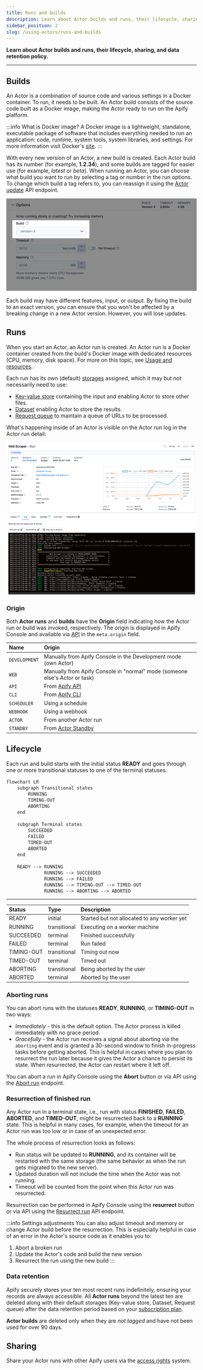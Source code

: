 ```yaml
---
title: Runs and builds
description: Learn about Actor builds and runs, their lifecycle, sharing, and data retention policy.
sidebar_position: 2
slug: /using-actors/runs-and-builds
---
```


**Learn about Actor builds and runs, their lifecycle, sharing, and data retention policy.**

---

## Builds

An Actor is a combination of source code and various settings in a Docker container. To run, it needs to be built. An Actor build consists of the source code built as a Docker image, making the Actor ready to run on the Apify platform.

:::info What is Docker image?
A Docker image is a lightweight, standalone, executable package of software that includes everything needed to run an application: code, runtime, system tools, system libraries, and settings. For more information visit Docker's [site](https://www.docker.com/resources/what-container/).
:::

With every new version of an Actor, a new build is created. Each Actor build has its number (for example, **1.2.34**), and some builds are tagged for easier use (for example, _latest_ or _beta_). When running an Actor, you can choose what build you want to run by selecting a tag or number in the run options. To change which build a tag refers to, you can reassign it using the [Actor update](/api/v2/act-put) API endpoint.

![Actor run options](./images/runs_and_builds/actor-run-options.png)

Each build may have different features, input, or output. By fixing the build to an exact version, you can ensure that you won't be affected by a breaking change in a new Actor version. However, you will lose updates.

## Runs

When you start an Actor, an Actor run is created. An Actor run is a Docker container created from the build's Docker image with dedicated resources (CPU, memory, disk space). For more on this topic, see [Usage and resources](./usage_and_resources.md).

Each run has its own (default) [storages](../../storage) assigned, which it may but not necessarily need to use:

- [Key-value store](../../storage/key-value-store) containing the input and enabling Actor to store other files.
- [Dataset](../../storage/dataset) enabling Actor to store the results.
- [Request queue](../../storage/request-queue) to maintain a queue of URLs to be processed.

What's happening inside of an Actor is visible on the Actor run log in the Actor run detail:

![Actor run](./images/runs_and_builds/actor-run-detail.png)

### Origin

Both **Actor runs** and **builds** have the **Origin** field indicating how the Actor run or build was invoked, respectively. The origin is displayed in Apify Console and available via [API](https://docs.apify.com/api/v2/actor-run-get) in the `meta.origin` field.

|Name|Origin|
|:---|:---|
|`DEVELOPMENT`|Manually from Apify Console in the Development mode (own Actor)|
|`WEB`|Manually from Apify Console in "normal" mode (someone else's Actor or task)|
|`API`|From [Apify API](https://docs.apify.com/api)|
|`CLI`|From [Apify CLI](https://docs.apify.com/cli/)|
|`SCHEDULER`|Using a schedule|
|`WEBHOOK`|Using a webhook|
|`ACTOR`|From another Actor run|
|`STANDBY`|From [Actor Standby](./standby)|

## Lifecycle

Each run and build starts with the initial status **READY** and goes through one or more transitional statuses to one of the terminal statuses.

```mermaid
flowchart LR
    subgraph Transitional states
        RUNNING
        TIMING-OUT
        ABORTING
    end

    subgraph Terminal states
        SUCCEEDED
        FAILED
        TIMED-OUT
        ABORTED
    end

    READY --> RUNNING
              RUNNING --> SUCCEEDED
              RUNNING --> FAILED
              RUNNING --> TIMING-OUT --> TIMED-OUT
              RUNNING --> ABORTING --> ABORTED
```

---

| Status     | Type         | Description                                 |
|:-----------|:-------------|:--------------------------------------------|
| READY      | initial      | Started but not allocated to any worker yet |
| RUNNING    | transitional | Executing on a worker machine               |
| SUCCEEDED  | terminal     | Finished successfully                       |
| FAILED     | terminal     | Run failed                                  |
| TIMING-OUT | transitional | Timing out now                              |
| TIMED-OUT  | terminal     | Timed out                                   |
| ABORTING   | transitional | Being aborted by the user                       |
| ABORTED    | terminal     | Aborted by the user                             |


### Aborting runs

You can abort runs with the statuses **READY**, **RUNNING**, or **TIMING-OUT** in two ways:

- _Immediately_ - this is the default option. The Actor process is killed immediately with no grace period.
- _Gracefully_ - the Actor run receives a signal about aborting via the `aborting` event and is granted a 30-second window to finish in-progress tasks before getting aborted. This is helpful in cases where you plan to resurrect the run later because it gives the Actor a chance to persist its state. When resurrected, the Actor can restart where it left off.

You can abort a run in Apify Console using the **Abort** button or via API using the [Abort run](/api/v2/actor-run-abort-post) endpoint.

### Resurrection of finished run

Any Actor run in a terminal state, i.e., run with status **FINISHED**, **FAILED**, **ABORTED**, and **TIMED-OUT**, might be resurrected back to a **RUNNING** state. This is helpful in many cases, for example, when the timeout for an Actor run was too low or in case of an unexpected error.

The whole process of resurrection looks as follows:

- Run status will be updated to **RUNNING**, and its container will be restarted with the same storage (the same behavior as when the run gets migrated to the new server).
- Updated duration will not include the time when the Actor was not running.
- Timeout will be counted from the point when this Actor run was resurrected.

Resurrection can be performed in Apify Console using the **resurrect** button or via API using the [Resurrect run](/api/v2/act-run-resurrect-post) API endpoint.

:::info Settings adjustments
You can also adjust timeout and memory or change Actor build before the resurrection. This is especially helpful in case of an error in the Actor's source code as it enables you to:

1. Abort a broken run
2. Update the Actor's code and build the new version
3. Resurrect the run using the new build
:::

### Data retention

Apify securely stores your ten most recent runs indefinitely, ensuring your records are always accessible. All **Actor runs** beyond the latest ten are deleted along with their default storages (Key-value store, Dataset, Request queue) after the data retention period based on your [subscription plan](https://apify.com/pricing).

**Actor builds** are deleted only when they are _not tagged_ and have not been used for over 90 days.

## Sharing

Share your Actor runs with other Apify users via the [access rights](../../collaboration/index.md) system.
